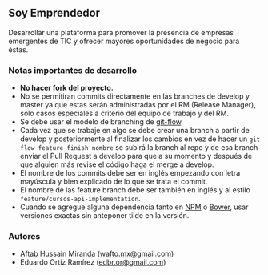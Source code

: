 ## Soy Emprendedor
Desarrollar una plataforma para promover la presencia de empresas emergentes de TIC y ofrecer mayores oportunidades de negocio para éstas.

### Notas importantes de desarrollo

- **No hacer fork del proyecto.**
- No se permitiran commits directamente en las branches de develop y master ya que estas serán administradas por el RM (Release Manager), solo casos especiales a criterio del equipo de trabajo y del RM.
- Se debe usar el modelo de branching de [git-flow](http://danielkummer.github.io/git-flow-cheatsheet/).
- Cada vez que se trabaje en algo se debe crear una branch a partir de develop y posteriormente al finalizar los cambios en vez de hacer un ```git flow feature finish nombre``` se subirá la branch al repo y de esa branch enviar el Pull Request a develop para que a su momento y después de que alguien más revise el código haga el merge a develop.
- El nombre de los commits debe ser en inglés empezando con letra mayúscula y bien explicado de lo que se trata el commit.
- El nombre de las feature branch debe ser también en inglés y al estilo ```feature/cursos-api-implementation```.
- Cuando se agregue alguna dependencia tanto en [NPM](https://www.npmjs.com) o [Bower](http://bower.io), usar versiones exactas sin anteponer tilde en la versión.

### Autores
- Aftab Hussain Miranda (wafto.mx@gmail.com)
- Eduardo Ortiz Ramírez (edbr.or@gmail.com)
